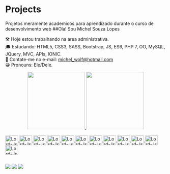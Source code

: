 # Projects
Projetos meramente academicos para aprendizado durante o curso de desenvolvimento web
##Ola! Sou Michel Souza Lopes

🛠 Hoje estou trabalhando na area administrativa.<br>
🎓 Estudando: HTML5, CSS3, SASS, Bootstrap, JS, ES6, PHP 7, OO, MySQL, JQuery, MVC, APIs, IONIC.</div><br>
📧 Contate-me no e-mail: michel_wolf@hotmail.com<br>
😀 Pronouns: Ele/Dele.

<div align="center">
  <a href="https://github.com/LordDevs">
  <img height="180em" src="https://github-readme-stats.vercel.app/api?username=LordDevs&show_icons=true&theme=dark&include_all_commits=true&count_private=true"/>
  <img height="180em" src="https://github-readme-stats.vercel.app/api/top-langs/?username=LordDevs&layout=compact&langs_count=10&theme=dark"/>
</div>


<div style="display: inline_block"><br>    
  <img align="center" alt="Lord-Js" height="30" width="40" src="https://cdn.jsdelivr.net/gh/devicons/devicon/icons/html5/html5-original.svg" />
  <img align="center" alt="Lord-Js" height="30" width="40" src="https://cdn.jsdelivr.net/gh/devicons/devicon/icons/css3/css3-original.svg" />
  <img align="center" alt="Lord-Js" height="30" width="40" src="https://cdn.jsdelivr.net/gh/devicons/devicon/icons/sass/sass-original.svg" />         <img align="center" alt="Lord-Js" height="30" width="40" src="https://cdn.jsdelivr.net/gh/devicons/devicon/icons/bootstrap/bootstrap-original.svg" />
  <img align="center" alt="Lord-Js" height="30" width="40" src="https://cdn.jsdelivr.net/gh/devicons/devicon/icons/javascript/javascript-original.svg" />  
  <img align="center" alt="Lord-Js" height="30" width="40" src="https://cdn.jsdelivr.net/gh/devicons/devicon/icons/postgresql/postgresql-original.svg" />
  <img align="center" alt="Lord-Js" height="30" width="40" src="https://cdn.jsdelivr.net/gh/devicons/devicon/icons/csharp/csharp-original.svg" />
  <img align="center" alt="Lord-Js" height="30" width="40" src="https://cdn.jsdelivr.net/gh/devicons/devicon/icons/php/php-original.svg" />
  <img align="center" alt="Lord-Js" height="30" width="40" src="https://cdn.jsdelivr.net/gh/devicons/devicon/icons/mysql/mysql-original-wordmark.svg" />
  <img align="center" alt="Lord-Js" height="30" width="40" src="https://cdn.jsdelivr.net/gh/devicons/devicon/icons/jquery/jquery-original.svg" />     <img align="center" alt="Lord-Js" height="30" width="40" src="https://cdn.jsdelivr.net/gh/devicons/devicon/icons/ionic/ionic-original.svg" />
  <img align="center" alt="Lord-Js" height="30" width="40" src="https://cdn.jsdelivr.net/gh/devicons/devicon/icons/wordpress/wordpress-original.svg" />
  
  ##
  
  <div> 
  
  <a href="https://instagram.com/michel.souzal" target="_blank"><img src="https://img.shields.io/badge/-Instagram-%23E4405F?style=for-the-badge&logo=instagram&logoColor=white" target="_blank"></a> 
  <a href = "mailto:contatomichel.lordalbinus@gmail.com"><img src="https://img.shields.io/badge/-Gmail-%23333?style=for-the-badge&logo=gmail&logoColor=white" target="_blank"></a>
  <a href="https://www.linkedin.com/in/michel-souza-lopes-1ba37b1a2" target="_blank"><img src="https://img.shields.io/badge/-LinkedIn-%230077B5?style=for-the-badge&logo=linkedin&logoColor=white" target="_blank"></a>
          
</div>
